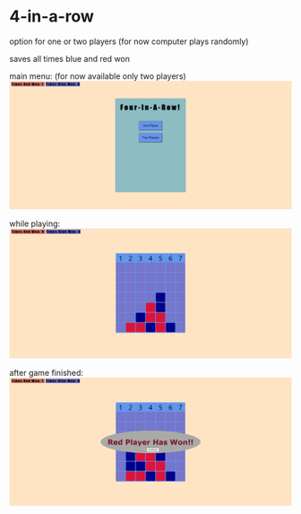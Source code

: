 # 4-in-a-row
option for one or two players
(for now computer plays randomly)

saves all times blue and red won

main menu:
(for now available only two players)
![stack Overflow](https://github.com/omer61295/4-in-a-row/blob/main/appImages/menu.png)

while playing:
![stack Overflow](https://github.com/omer61295/4-in-a-row/blob/main/appImages/game.png)

after game finished:
![stack Overflow](https://github.com/omer61295/4-in-a-row/blob/main/appImages/endGame.png)
